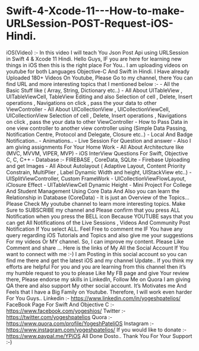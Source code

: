 # Swift-4-Xcode-11---How-to-make-URLSession-POST-Request-iOS-Hindi.
 iOS(Video) :- In this video I will teach You Json Post Api using URLSession in Swift 4 &amp; Xcode 11 Hindi.  Hello Guys, IF you are here for learning new things in iOS then this is the right place For You.. I am uploading videos on youtube for both Languages Objective-C And Swift in Hindi.  I Have already Uploaded 180+ Videos On Youtube, Please Go to my channel, there You can find URL and more interesting topics that I mentioned below :-  - All the Basic Stuff like ( Array, String, Dictionary etc..) - All About UITableView , UITableViewCell, TableView Editing and also Selection of cell , Delete, Insert operations , Navigations on click , pass the your data to other ViewController - All About UICollectionView , UICollectionViewCell, UICollectionView Selection of cell , Delete, Insert operations , Navigations on click , pass the your data to other ViewController - How to Pass Data in one view controller to another view controller using (Simple Data Passing, Notification Centre, Protocol and Delegate, Closure etc..) - Local And Badge Notification.. - Animations.. - Live Session For Question and answer - Also I am giving assignments For Your Home Work - All About Architecture like (MVC, MVVM, VIPER, MVP) - iOS InterView Questions For Swift, Objective C, C, C++ - Database :- FIREBASE , CoreData, SQLite - Firebase Uploading and get Images - All About Autolayout ( Adaptive Layout, Content Priority Constrain, MultiPlier , Label Dynamic Width and height, UIStackView etc..)  - UISplitViewController, Custom FrameWork  - UICollectionViewFlowLayout, iClosure Effect - UITableViewCell Dynamic Height - Mini Project For College And Student Management Using Core Data And Also you can learn the Relationship in Database (CoreData) - It is just an Overview of the Topics… Please Check My youtube channel to learn more interesting topics.  Make Sure to SUBSCRIBE my channel and Please confirm that you press ALL Notification when you press the BELL icon Because YOUTUBE says that you can get All Notifications of the Live Sessions , Videos And Community Post Notification If You select ALL.  Feel Free to comment me IF You have any query regarding iOS Tutorials and Topics and also give me your suggestions For my videos Or MY channel. So, I can improve my content.  Please Like Comment and share …  Here is the links of My All the Social Account If You want to connect with me :-)  I am Posting in this social account so you can find me there and get the latest iOS and my channel Update..  If you think my efforts are helpful For you and you are learning from this channel then it’s my humble request to you to please Like My FB page and give Your review there, Please endorse my skills in LinkedIn,  Follow Me on Quora I am giving QA there and also support My other social account. It’s Motivates me And Feels that I have a Big Family on Youtube. Therefore, I will work even harder For You Guys..  Linkedin :- https://www.linkedin.com/in/yogeshpatelios/      FaceBook Page For Swift And Objective C :- https://www.facebook.com/yogeshios/  Twitter :- https://twitter.com/yogeshpatelios  Quora :- https://www.quora.com/profile/YogeshPateliOS  Instagram :- https://www.instagram.com/yogeshpatelios/  If you would like to donate :- https://www.paypal.me/YPiOS  All Done Dosto.. Thank You For Your Support :-)
